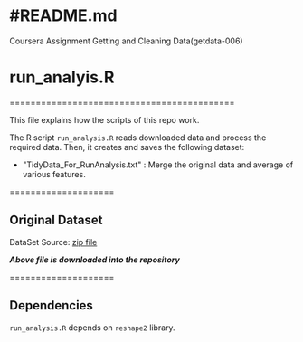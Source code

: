 #README.md
==============
Coursera Assignment Getting and Cleaning Data(getdata-006)

# run_analyis.R
===========================================

This file explains how the scripts of this repo work.

The R script `run_analysis.R` reads downloaded data and process the required data. Then, it creates and saves the following dataset:

- "TidyData_For_RunAnalysis.txt" : Merge the original data and average of various features.


====================
## Original Dataset

DataSet Source: [zip file](https://d396qusza40orc.cloudfront.net/getdata%2Fprojectfiles%2FUCI%20HAR%20Dataset.zip) 

***Above file is downloaded into the repository***

====================
## Dependencies

`run_analysis.R` depends on `reshape2` library.
